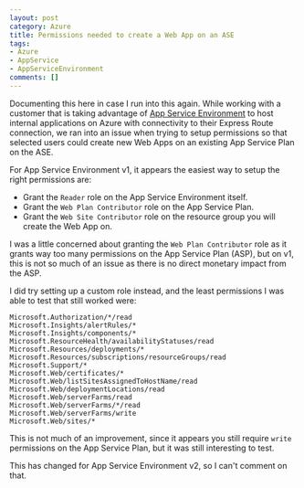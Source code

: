 ```yaml
---
layout: post
category: Azure
title: Permissions needed to create a Web App on an ASE
tags:
- Azure
- AppService
- AppServiceEnvironment
comments: []
---
```

Documenting this here in case I run into this again. While working with a customer that is taking
advantage of [App Service Environment](https://docs.microsoft.com/en-us/azure/app-service/environment/intro)
to host internal applications on Azure with connectivity to their Express Route connection, we ran
into an issue when trying to setup permissions so that selected users could create new Web Apps
on an existing App Service Plan on the ASE.

For App Service Environment v1, it appears the easiest way to setup the right permissions are:

* Grant the `Reader` role on the App Service Environment itself.
* Grant the `Web Plan Contributor` role on the App Service Plan.
* Grant the `Web Site Contributor` role on the resource group you will create the Web App on.

I was a little concerned about granting the `Web Plan Contributor` role as it grants way too many
permissions on the App Service Plan (ASP), but on v1, this is not so much of an issue as there is no
direct monetary impact from the ASP.

I did try setting up a custom role instead, and the least permissions I was able to test that still
worked were:

```text
Microsoft.Authorization/*/read
Microsoft.Insights/alertRules/*
Microsoft.Insights/components/*
Microsoft.ResourceHealth/availabilityStatuses/read
Microsoft.Resources/deployments/*
Microsoft.Resources/subscriptions/resourceGroups/read
Microsoft.Support/*
Microsoft.Web/certificates/*
Microsoft.Web/listSitesAssignedToHostName/read
Microsoft.Web/deploymentLocations/read
Microsoft.Web/serverFarms/read
Microsoft.Web/serverFarms/*/read
Microsoft.Web/serverFarms/write
Microsoft.Web/sites/*
```

This is not much of an improvement, since it appears you still require `write` permissions on the
App Service Plan, but it was still interesting to test.

This has changed for App Service Environment v2, so I can't comment on that.